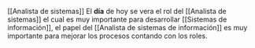 [[Analista de sistemas]]
El **día** de hoy se vera el rol del [[Analista de sistemas]] el cual es muy importante para desarrollar [[Sistemas de información]], el papel del [[Analista de sistemas de información]] es muy importante para mejorar los procesos contando con los roles.
